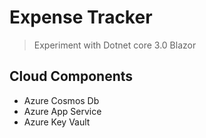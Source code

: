 # Expense Tracker

> Experiment with Dotnet core 3.0 Blazor

## Cloud Components

- Azure Cosmos Db
- Azure App Service
- Azure Key Vault
